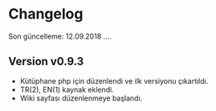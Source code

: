 # Changelog

Son güncelleme: 12.09.2018
....

## Version v0.9.3
- Kütüphane php için düzenlendi ve ilk versiyonu çıkartıldı.
- TR(2), EN(1) kaynak eklendi.
- Wiki sayfası düzenlenmeye başlandı.

